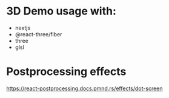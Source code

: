 # 3D Demo usage with:
- nextjs
- @react-three/fiber
- three
- glsl

# Postprocessing effects
https://react-postprocessing.docs.pmnd.rs/effects/dot-screen